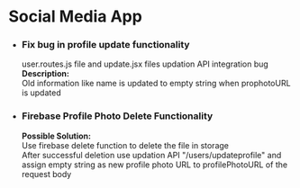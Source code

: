 # Social Media App

- ### Fix bug in profile update functionality
     user.routes.js file and update.jsx files updation API integration bug \
      **Description:** <br>
        Old information like name is updated to empty string when prophotoURL is updated
         
- ### Firebase Profile Photo Delete Functionality
    **Possible Solution:** \
        Use firebase delete function to delete the file in storage \
        After successful deletion use updation API "/users/updateprofile" and assign empty string as new profile photo URL to profilePhotoURL of the request body
        
        
  
